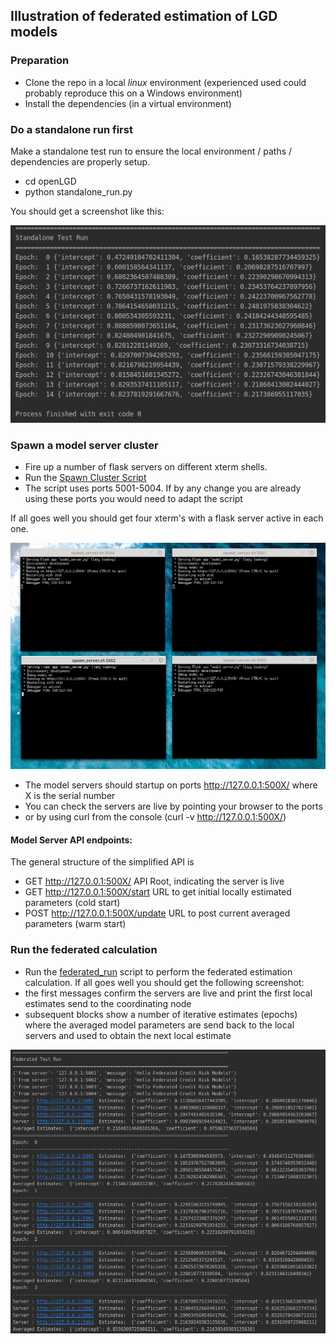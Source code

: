 ## Illustration of federated estimation of LGD models

### Preparation
* Clone the repo in a local _linux_ environment (experienced used could probably reproduce this on a Windows environment)
* Install the dependencies (in a virtual environment)

###  Do a standalone run first
Make a standalone test run to ensure the local environment / paths / dependencies are properly setup. 
* cd openLGD
* python standalone_run.py

You should get a screenshot like this:

![standalone_run](./static/standalone_run.png)

### Spawn a model server cluster
* Fire up a number of flask servers on different xterm shells. 
* Run the [Spawn Cluster Script](./spawn_cluster.sh)
* The script uses ports 5001-5004. If by any change you are already using these ports you would need to adapt the script

If all goes well you should get four xterm's with a flask server active in each one.

![server_screenshot](./static/server_screenshot.png)

- The model servers should startup on ports http://127.0.0.1:500X/ where X is the serial number
- You can check the servers are live by pointing your browser to the ports
- or by using curl from the console (curl -v http://127.0.0.1:500X/)

#### Model Server API endpoints: 
The general structure of the simplified API is

* GET http://127.0.0.1:500X/          API Root, indicating the server is live
* GET http://127.0.0.1:500X/start     URL to get initial locally estimated parameters (cold start)
* POST http://127.0.0.1:500X/update   URL to post current averaged parameters (warm start) 

### Run the federated calculation
* Run the [federated_run](./federated_run.py) script to perform the federated estimation calculation. If all
goes well you should get the following screenshot:
* the first messages confirm the servers are live and print the first local estimates send to the coordinating node
* subsequent blocks show a number of iterative estimates (epochs) where the averaged model parameters are send back to the local servers and used to obtain the next local estimate 

![federated_test_run](./static/federated_test_run.png)
  

